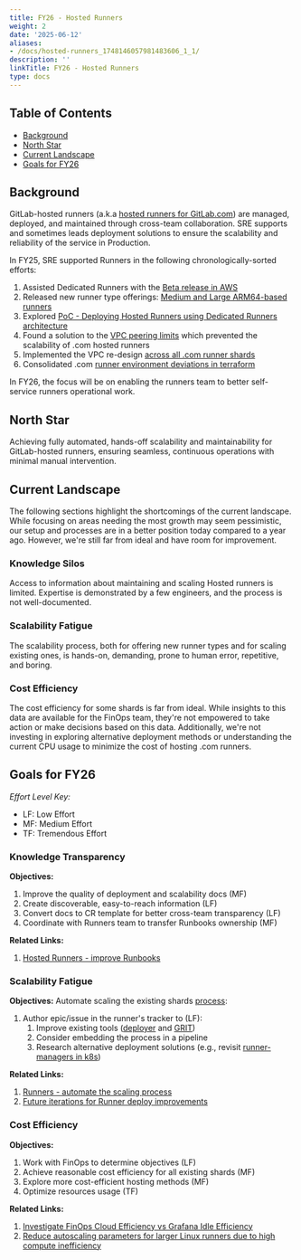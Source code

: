 ```yaml
---
title: FY26 - Hosted Runners
weight: 2
date: '2025-06-12'
aliases:
- /docs/hosted-runners_1748146057981483606_1_1/
description: ''
linkTitle: FY26 - Hosted Runners
type: docs
---
```


## Table of Contents

- [Background](#background)
- [North Star](#north-star)
- [Current Landscape](#current-landscape)
- [Goals for FY26](#goals-for-fy26)

## Background

GitLab-hosted runners (a.k.a [hosted runners for GitLab.com](https://docs.gitlab.com/ee/ci/runners/index.html#hosted-runners-for-gitlabcom)) are managed, deployed, and maintained through cross-team collaboration. SRE supports and sometimes leads deployment solutions to ensure the scalability and reliability of the service in Production.

In FY25, SRE supported Runners in the following chronologically-sorted efforts:

1. Assisted Dedicated Runners with the [Beta release in AWS](https://gitlab.com/groups/gitlab-com/gl-infra/gitlab-dedicated/-/epics/276)
2. Released new runner type offerings: [Medium and Large ARM64-based runners](https://gitlab.com/groups/gitlab-org/-/epics/8442)
3. Explored [PoC - Deploying Hosted Runners using Dedicated Runners architecture](https://gitlab.com/groups/gitlab-com/gl-infra/-/epics/1326)
4. Found a solution to the [VPC peering limits](https://gitlab.com/groups/gitlab-com/gl-infra/-/epics/1386) which prevented the scalability of .com hosted runners
5. Implemented the VPC re-design [across all .com runner shards](https://gitlab.com/groups/gitlab-com/gl-infra/-/epics/1459)
6. Consolidated .com [runner environment deviations in terraform](https://gitlab.com/groups/gitlab-com/gl-infra/-/epics/1458)

In FY26, the focus will be on enabling the runners team to better self-service runners operational work.

## North Star

Achieving fully automated, hands-off scalability and maintainability for GitLab-hosted runners, ensuring seamless, continuous operations with minimal manual intervention.

## Current Landscape

The following sections highlight the shortcomings of the current landscape. While focusing on areas needing the most growth may seem pessimistic, our setup and processes are in a better position today compared to a year ago. However, we're still far from ideal and have room for improvement.

### Knowledge Silos

Access to information about maintaining and scaling Hosted runners is limited. Expertise is demonstrated by a few engineers, and the process is not well-documented.

### Scalability Fatigue

The scalability process, both for offering new runner types and for scaling existing ones, is hands-on, demanding, prone to human error, repetitive, and boring.

### Cost Efficiency

The cost efficiency for some shards is far from ideal. While insights to this data are available for the FinOps team, they're not empowered to take action or make decisions based on this data. Additionally, we're not investing in exploring alternative deployment methods or understanding the current CPU usage to minimize the cost of hosting .com runners.

## Goals for FY26

*Effort Level Key:*

- LF: Low Effort
- MF: Medium Effort
- TF: Tremendous Effort

### Knowledge Transparency

**Objectives:**

1. Improve the quality of deployment and scalability docs (MF)
1. Create discoverable, easy-to-reach information (LF)
1. Convert docs to CR template for better cross-team transparency (LF)
1. Coordinate with Runners team to transfer Runbooks ownership (MF)

**Related Links:**

1. [Hosted Runners - improve Runbooks](https://gitlab.com/groups/gitlab-com/gl-infra/-/epics/1457)

### Scalability Fatigue

**Objectives:**
Automate scaling the existing shards [process](https://gitlab.com/gitlab-com/runbooks/-/blob/master/docs/ci-runners/linux/new-shards.md):

1. Author epic/issue in the runner's tracker to (LF):
   1. Improve existing tools ([deployer](https://gitlab.com/gitlab-com/gl-infra/ci-runners/deployer/) and [GRIT](https://gitlab.com/gitlab-org/ci-cd/runner-tools/grit))
   1. Consider embedding the process in a pipeline
   1. Research alternative deployment solutions (e.g., revisit [runner-managers in k8s](https://gitlab.com/gitlab-com/gl-infra/scalability/-/issues/3360))

**Related Links:**

1. [Runners - automate the scaling process](https://gitlab.com/groups/gitlab-com/gl-infra/-/epics/1313)
1. [Future iterations for Runner deploy improvements](https://gitlab.com/groups/gitlab-com/gl-infra/-/epics/581)

### Cost Efficiency

**Objectives:**

1. Work with FinOps to determine objectives (LF)
1. Achieve reasonable cost efficiency for all existing shards (MF)
1. Explore more cost-efficient hosting methods (MF)
1. Optimize resources usage (TF)

**Related Links:**

1. [Investigate FinOps Cloud Efficiency vs Grafana Idle Efficiency](https://gitlab.com/gitlab-org/ci-cd/shared-runners/infrastructure/-/issues/241)
1. [Reduce autoscaling parameters for larger Linux runners due to high compute inefficiency](https://gitlab.com/gitlab-org/ci-cd/shared-runners/infrastructure/-/issues/166)
